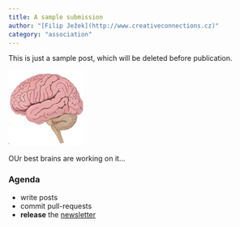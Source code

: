 ```yaml
---
title: A sample submission
author: "[Filip Ježek](http://www.creativeconnections.cz)"
category: "association"
---
```


This is just a sample post, which will be deleted before publication.

![Oh My logo](brain.png "Our best brains...")

OUr best brains are working on it...

### Agenda
- write posts
- commit pull-requests
- **release** the [newsletter](http://modelica.github.io/newsletter)
